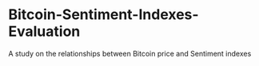 # Bitcoin-Sentiment-Indexes-Evaluation
A study on the relationships between Bitcoin price and Sentiment indexes
